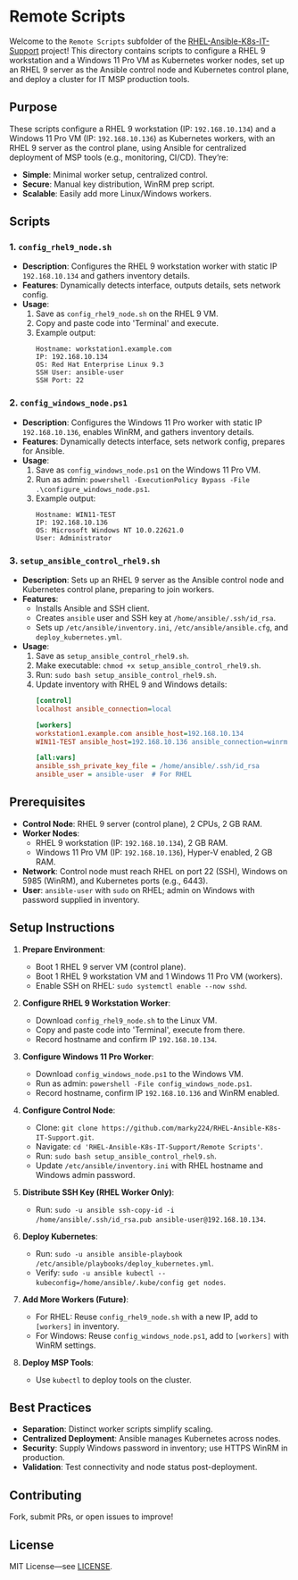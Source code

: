 # Remote Scripts

Welcome to the `Remote Scripts` subfolder of the [RHEL-Ansible-K8s-IT-Support](https://github.com/marky224/RHEL-Ansible-K8s-IT-Support) project! This directory contains scripts to configure a RHEL 9 workstation and a Windows 11 Pro VM as Kubernetes worker nodes, set up an RHEL 9 server as the Ansible control node and Kubernetes control plane, and deploy a cluster for IT MSP production tools.

## Purpose

These scripts configure a RHEL 9 workstation (IP: `192.168.10.134`) and a Windows 11 Pro VM (IP: `192.168.10.136`) as Kubernetes workers, with an RHEL 9 server as the control plane, using Ansible for centralized deployment of MSP tools (e.g., monitoring, CI/CD). They’re:
- **Simple**: Minimal worker setup, centralized control.
- **Secure**: Manual key distribution, WinRM prep script.
- **Scalable**: Easily add more Linux/Windows workers.

## Scripts

### 1. `config_rhel9_node.sh`
- **Description**: Configures the RHEL 9 workstation worker with static IP `192.168.10.134` and gathers inventory details.
- **Features**: Dynamically detects interface, outputs details, sets network config.
- **Usage**:
  1. Save as `config_rhel9_node.sh` on the RHEL 9 VM.
  2. Copy and paste code into 'Terminal' and execute.
  3. Example output:
     ```
     Hostname: workstation1.example.com
     IP: 192.168.10.134
     OS: Red Hat Enterprise Linux 9.3
     SSH User: ansible-user
     SSH Port: 22
     ```

### 2. `config_windows_node.ps1`
- **Description**: Configures the Windows 11 Pro worker with static IP `192.168.10.136`, enables WinRM, and gathers inventory details.
- **Features**: Dynamically detects interface, sets network config, prepares for Ansible.
- **Usage**:
  1. Save as `config_windows_node.ps1` on the Windows 11 Pro VM.
  2. Run as admin: `powershell -ExecutionPolicy Bypass -File .\configure_windows_node.ps1`.
  3. Example output:
     ```
     Hostname: WIN11-TEST
     IP: 192.168.10.136
     OS: Microsoft Windows NT 10.0.22621.0
     User: Administrator
     ```

### 3. `setup_ansible_control_rhel9.sh`
- **Description**: Sets up an RHEL 9 server as the Ansible control node and Kubernetes control plane, preparing to join workers.
- **Features**:
  - Installs Ansible and SSH client.
  - Creates `ansible` user and SSH key at `/home/ansible/.ssh/id_rsa`.
  - Sets up `/etc/ansible/inventory.ini`, `/etc/ansible/ansible.cfg`, and `deploy_kubernetes.yml`.
- **Usage**:
  1. Save as `setup_ansible_control_rhel9.sh`.
  2. Make executable: `chmod +x setup_ansible_control_rhel9.sh`.
  3. Run: `sudo bash setup_ansible_control_rhel9.sh`.
  4. Update inventory with RHEL 9 and Windows details:
     ```ini
     [control]
     localhost ansible_connection=local

     [workers]
     workstation1.example.com ansible_host=192.168.10.134
     WIN11-TEST ansible_host=192.168.10.136 ansible_connection=winrm ansible_user=Administrator ansible_password=your_password ansible_winrm_transport=ntlm ansible_port=5985 ansible_winrm_scheme=http

     [all:vars]
     ansible_ssh_private_key_file = /home/ansible/.ssh/id_rsa
     ansible_user = ansible-user  # For RHEL
     ```

## Prerequisites

- **Control Node**: RHEL 9 server (control plane), 2 CPUs, 2 GB RAM.
- **Worker Nodes**: 
  - RHEL 9 workstation (IP: `192.168.10.134`), 2 GB RAM.
  - Windows 11 Pro VM (IP: `192.168.10.136`), Hyper-V enabled, 2 GB RAM.
- **Network**: Control node must reach RHEL on port 22 (SSH), Windows on 5985 (WinRM), and Kubernetes ports (e.g., 6443).
- **User**: `ansible-user` with `sudo` on RHEL; admin on Windows with password supplied in inventory.

## Setup Instructions

1. **Prepare Environment**:
   - Boot 1 RHEL 9 server VM (control plane).
   - Boot 1 RHEL 9 workstation VM and 1 Windows 11 Pro VM (workers).
   - Enable SSH on RHEL: `sudo systemctl enable --now sshd`.

2. **Configure RHEL 9 Workstation Worker**:
   - Download `config_rhel9_node.sh` to the Linux VM.
   - Copy and paste code into 'Terminal', execute from there.
   - Record hostname and confirm IP `192.168.10.134`.

3. **Configure Windows 11 Pro Worker**:
   - Download `config_windows_node.ps1` to the Windows VM.
   - Run as admin: `powershell -File config_windows_node.ps1`.
   - Record hostname, confirm IP `192.168.10.136` and WinRM enabled.

4. **Configure Control Node**:
   - Clone: `git clone https://github.com/marky224/RHEL-Ansible-K8s-IT-Support.git`.
   - Navigate: `cd 'RHEL-Ansible-K8s-IT-Support/Remote Scripts'`.
   - Run: `sudo bash setup_ansible_control_rhel9.sh`.
   - Update `/etc/ansible/inventory.ini` with RHEL hostname and Windows admin password.

5. **Distribute SSH Key (RHEL Worker Only)**:
   - Run: `sudo -u ansible ssh-copy-id -i /home/ansible/.ssh/id_rsa.pub ansible-user@192.168.10.134`.

6. **Deploy Kubernetes**:
   - Run: `sudo -u ansible ansible-playbook /etc/ansible/playbooks/deploy_kubernetes.yml`.
   - Verify: `sudo -u ansible kubectl --kubeconfig=/home/ansible/.kube/config get nodes`.

7. **Add More Workers (Future)**:
   - For RHEL: Reuse `config_rhel9_node.sh` with a new IP, add to `[workers]` in inventory.
   - For Windows: Reuse `config_windows_node.ps1`, add to `[workers]` with WinRM settings.

8. **Deploy MSP Tools**:
   - Use `kubectl` to deploy tools on the cluster.

## Best Practices

- **Separation**: Distinct worker scripts simplify scaling.
- **Centralized Deployment**: Ansible manages Kubernetes across nodes.
- **Security**: Supply Windows password in inventory; use HTTPS WinRM in production.
- **Validation**: Test connectivity and node status post-deployment.

## Contributing

Fork, submit PRs, or open issues to improve!

## License

MIT License—see [LICENSE](https://github.com/marky224/RHEL-Ansible-K8s-IT-Support/blob/main/LICENSE).
